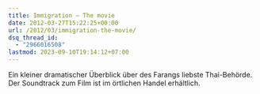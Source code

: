 ```yaml
---
title: Immigration – The movie
date: 2012-03-27T15:22:25+00:00
url: /2012/03/immigration-the-movie/
dsq_thread_id:
  - "2966016508"
lastmod: 2023-09-10T19:14:12+07:00
---
```

<div class="media video">
</div>

Ein kleiner dramatischer Überblick über des Farangs liebste Thai-Behörde. Der Soundtrack zum Film ist im örtlichen Handel erhältlich.
